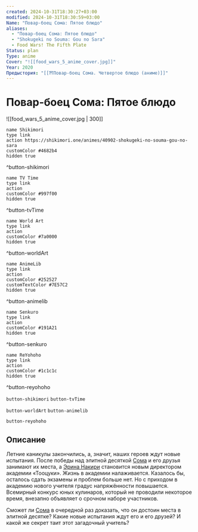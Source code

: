 ```yaml
---
created: 2024-10-31T18:30:27+03:00
modified: 2024-10-31T18:30:59+03:00
Name: "Повар-боец Сома: Пятое блюдо"
aliases:
  - "Повар-боец Сома: Пятое блюдо"
  - "Shokugeki no Souma: Gou no Sara"
  - Food Wars! The Fifth Plate
Status: plan
Type: anime
Cover: "![[food_wars_5_anime_cover.jpg]]"
Year: 2020
Предыстория: "[[⛩️Повар-боец Сома. Четвертое блюдо (аниме)]]"
---
```


# Повар-боец Сома: Пятое блюдо

![[food_wars_5_anime_cover.jpg | 300]]

```button
name Shikimori
type link
action https://shikimori.one/animes/40902-shokugeki-no-souma-gou-no-sara
customColor #4682b4
hidden true
```
^button-shikimori

```button
name TV Time
type link
action 
customColor #997f00
hidden true
```
^button-tvTime

```button
name World Art
type link
action 
customColor #7a0000
hidden true
```
^button-worldArt

```button
name AnimeLib
type link
action 
customColor #252527
customTextColor #7E57C2
hidden true
```
^button-animelib

```button
name Senkuro
type link
action 
customColor #191A21
hidden true
```
^button-senkuro

```button
name ReYohoho
type link
action 
customColor #1c1c1c
hidden true
```
^button-reyohoho



`button-shikimori` `button-tvTime`

`button-worldArt` `button-animelib`

`button-reyohoho`

## Описание

Летние каникулы закончились, а, значит, наших героев ждут новые испытания. После победы над элитной десяткой [Сома](https://shikimori.one/characters/75216-souma-yukihira) и его друзья занимают их места, а [Эрина Накири](https://shikimori.one/characters/75284-erina-nakiri) становится новым директором академии «Тооцуки». Жизнь в академии налаживается. Казалось бы, осталось сдать экзамены и проблем больше нет. Но с приходом в академию нового учителя градус напряжённости повышается. Всемирный конкурс юных кулинаров, который не проводили некоторое время, внезапно объявляет о срочном наборе участников. 

Сможет ли [Сома](https://shikimori.one/characters/75216-souma-yukihira) в очередной раз доказать, что он достоин места в элитной десятке? Какие новые испытания ждут его и его друзей? И какой же секрет таит этот загадочный учитель?
